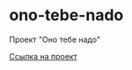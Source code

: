 # ono-tebe-nado
Проект "Оно тебе надо"

[Ссылка на проект](https://krylatka2022.github.io/ono-tebe-nado/)
